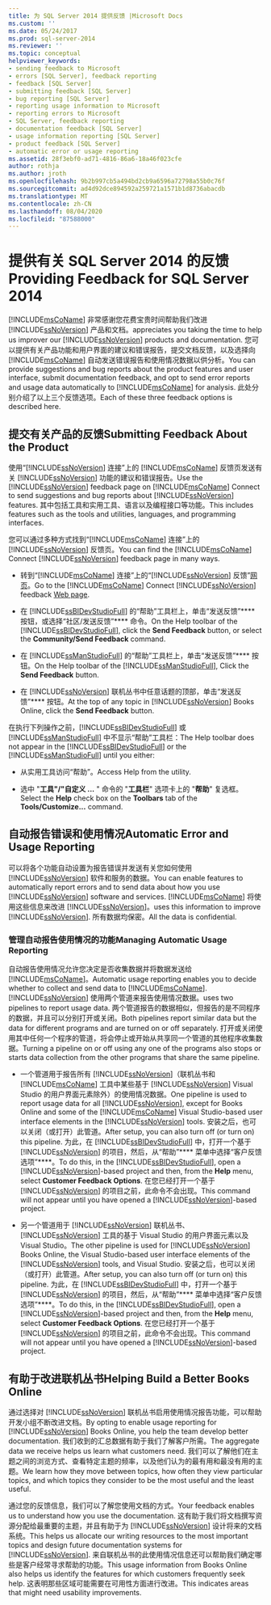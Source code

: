 ```yaml
---
title: 为 SQL Server 2014 提供反馈 |Microsoft Docs
ms.custom: ''
ms.date: 05/24/2017
ms.prod: sql-server-2014
ms.reviewer: ''
ms.topic: conceptual
helpviewer_keywords:
- sending feedback to Microsoft
- errors [SQL Server], feedback reporting
- feedback [SQL Server]
- submitting feedback [SQL Server]
- bug reporting [SQL Server]
- reporting usage information to Microsoft
- reporting errors to Microsoft
- SQL Server, feedback reporting
- documentation feedback [SQL Server]
- usage information reporting [SQL Server]
- product feedback [SQL Server]
- automatic error or usage reporting
ms.assetid: 28f3ebf0-ad71-4816-86a6-18a46f023cfe
author: rothja
ms.author: jroth
ms.openlocfilehash: 9b2b997cb5a494bd2cb9a6596a72798a55b0c76f
ms.sourcegitcommit: ad4d92dce894592a259721a1571b1d8736abacdb
ms.translationtype: MT
ms.contentlocale: zh-CN
ms.lasthandoff: 08/04/2020
ms.locfileid: "87588000"
---
```

# <a name="providing-feedback-for-sql-server-2014"></a><span data-ttu-id="8b8b1-102">提供有关 SQL Server 2014 的反馈</span><span class="sxs-lookup"><span data-stu-id="8b8b1-102">Providing Feedback for SQL Server 2014</span></span>
  [!INCLUDE[msCoName](../includes/msconame-md.md)] <span data-ttu-id="8b8b1-103">非常感谢您花费宝贵时间帮助我们改进 [!INCLUDE[ssNoVersion](../includes/ssnoversion-md.md)] 产品和文档。</span><span class="sxs-lookup"><span data-stu-id="8b8b1-103">appreciates you taking the time to help us improver our [!INCLUDE[ssNoVersion](../includes/ssnoversion-md.md)] products and documentation.</span></span> <span data-ttu-id="8b8b1-104">您可以提供有关产品功能和用户界面的建议和错误报告，提交文档反馈，以及选择向 [!INCLUDE[msCoName](../includes/msconame-md.md)] 自动发送错误报告和使用情况数据以供分析。</span><span class="sxs-lookup"><span data-stu-id="8b8b1-104">You can provide suggestions and bug reports about the product features and user interface, submit documentation feedback, and opt to send error reports and usage data automatically to [!INCLUDE[msCoName](../includes/msconame-md.md)] for analysis.</span></span> <span data-ttu-id="8b8b1-105">此处分别介绍了以上三个反馈选项。</span><span class="sxs-lookup"><span data-stu-id="8b8b1-105">Each of these three feedback options is described here.</span></span>  
  
## <a name="submitting-feedback-about-the-product"></a><span data-ttu-id="8b8b1-106">提交有关产品的反馈</span><span class="sxs-lookup"><span data-stu-id="8b8b1-106">Submitting Feedback About the Product</span></span>  
 <span data-ttu-id="8b8b1-107">使用“[!INCLUDE[ssNoVersion](../includes/ssnoversion-md.md)] 连接”上的 [!INCLUDE[msCoName](../includes/msconame-md.md)] 反馈页发送有关 [!INCLUDE[ssNoVersion](../includes/ssnoversion-md.md)] 功能的建议和错误报告。</span><span class="sxs-lookup"><span data-stu-id="8b8b1-107">Use the [!INCLUDE[ssNoVersion](../includes/ssnoversion-md.md)] feedback page on [!INCLUDE[msCoName](../includes/msconame-md.md)] Connect to send suggestions and bug reports about [!INCLUDE[ssNoVersion](../includes/ssnoversion-md.md)] features.</span></span> <span data-ttu-id="8b8b1-108">其中包括工具和实用工具、语言以及编程接口等功能。</span><span class="sxs-lookup"><span data-stu-id="8b8b1-108">This includes features such as the tools and utilities, languages, and programming interfaces.</span></span>  
  
 <span data-ttu-id="8b8b1-109">您可以通过多种方式找到“[!INCLUDE[msCoName](../includes/msconame-md.md)] 连接”上的 [!INCLUDE[ssNoVersion](../includes/ssnoversion-md.md)] 反馈页。</span><span class="sxs-lookup"><span data-stu-id="8b8b1-109">You can find the [!INCLUDE[msCoName](../includes/msconame-md.md)] Connect [!INCLUDE[ssNoVersion](../includes/ssnoversion-md.md)] feedback page in many ways.</span></span>  
  
-   <span data-ttu-id="8b8b1-110">转到“[!INCLUDE[msCoName](../includes/msconame-md.md)] 连接”上的“[!INCLUDE[ssNoVersion](../includes/ssnoversion-md.md)] 反馈”[网页](https://go.microsoft.com/fwlink/?linkid=34178)。</span><span class="sxs-lookup"><span data-stu-id="8b8b1-110">Go to the [!INCLUDE[msCoName](../includes/msconame-md.md)] Connect [!INCLUDE[ssNoVersion](../includes/ssnoversion-md.md)] feedback [Web page](https://go.microsoft.com/fwlink/?linkid=34178).</span></span>  
  
-   <span data-ttu-id="8b8b1-111">在 [!INCLUDE[ssBIDevStudioFull](../includes/ssbidevstudiofull-md.md)] 的“帮助”工具栏上，单击“发送反馈”\*\*\*\* 按钮，或选择“社区/发送反馈”\*\*\*\* 命令。</span><span class="sxs-lookup"><span data-stu-id="8b8b1-111">On the Help toolbar of the [!INCLUDE[ssBIDevStudioFull](../includes/ssbidevstudiofull-md.md)], click the **Send Feedback** button, or select the **Community/Send Feedback** command.</span></span>  
  
-   <span data-ttu-id="8b8b1-112">在 [!INCLUDE[ssManStudioFull](../includes/ssmanstudiofull-md.md)] 的“帮助”工具栏上，单击“发送反馈”\*\*\*\* 按钮。</span><span class="sxs-lookup"><span data-stu-id="8b8b1-112">On the Help toolbar of the [!INCLUDE[ssManStudioFull](../includes/ssmanstudiofull-md.md)], Click the **Send Feedback** button.</span></span>  
  
-   <span data-ttu-id="8b8b1-113">在 [!INCLUDE[ssNoVersion](../includes/ssnoversion-md.md)] 联机丛书中任意话题的顶部，单击“发送反馈”\*\*\*\* 按钮。</span><span class="sxs-lookup"><span data-stu-id="8b8b1-113">At the top of any topic in [!INCLUDE[ssNoVersion](../includes/ssnoversion-md.md)] Books Online, click the **Send Feedback** button.</span></span>  
  
 <span data-ttu-id="8b8b1-114">在执行下列操作之前，[!INCLUDE[ssBIDevStudioFull](../includes/ssbidevstudiofull-md.md)] 或 [!INCLUDE[ssManStudioFull](../includes/ssmanstudiofull-md.md)] 中不显示“帮助”工具栏：</span><span class="sxs-lookup"><span data-stu-id="8b8b1-114">The Help toolbar does not appear in the [!INCLUDE[ssBIDevStudioFull](../includes/ssbidevstudiofull-md.md)] or the [!INCLUDE[ssManStudioFull](../includes/ssmanstudiofull-md.md)] until you either:</span></span>  
  
-   <span data-ttu-id="8b8b1-115">从实用工具访问“帮助”。</span><span class="sxs-lookup"><span data-stu-id="8b8b1-115">Access Help from the utility.</span></span>  
  
-   <span data-ttu-id="8b8b1-116">选中 "**工具"/"自定义 ...** " 命令的 "**工具栏**" 选项卡上的 "**帮助**" 复选框。</span><span class="sxs-lookup"><span data-stu-id="8b8b1-116">Select the **Help** check box on the **Toolbars** tab of the **Tools/Customize...** command.</span></span>  
  
## <a name="automatic-error-and-usage-reporting"></a><span data-ttu-id="8b8b1-117">自动报告错误和使用情况</span><span class="sxs-lookup"><span data-stu-id="8b8b1-117">Automatic Error and Usage Reporting</span></span>  
 <span data-ttu-id="8b8b1-118">可以将各个功能自动设置为报告错误并发送有关您如何使用 [!INCLUDE[ssNoVersion](../includes/ssnoversion-md.md)] 软件和服务的数据。</span><span class="sxs-lookup"><span data-stu-id="8b8b1-118">You can enable features to automatically report errors and to send data about how you use [!INCLUDE[ssNoVersion](../includes/ssnoversion-md.md)] software and services.</span></span> [!INCLUDE[msCoName](../includes/msconame-md.md)] <span data-ttu-id="8b8b1-119">将使用这些信息来改进 [!INCLUDE[ssNoVersion](../includes/ssnoversion-md.md)]。</span><span class="sxs-lookup"><span data-stu-id="8b8b1-119">uses this information to improve [!INCLUDE[ssNoVersion](../includes/ssnoversion-md.md)].</span></span> <span data-ttu-id="8b8b1-120">所有数据均保密。</span><span class="sxs-lookup"><span data-stu-id="8b8b1-120">All the data is confidential.</span></span>  
  
### <a name="managing-automatic-usage-reporting"></a><span data-ttu-id="8b8b1-121">管理自动报告使用情况的功能</span><span class="sxs-lookup"><span data-stu-id="8b8b1-121">Managing Automatic Usage Reporting</span></span>  
 <span data-ttu-id="8b8b1-122">自动报告使用情况允许您决定是否收集数据并将数据发送给 [!INCLUDE[msCoName](../includes/msconame-md.md)]。</span><span class="sxs-lookup"><span data-stu-id="8b8b1-122">Automatic usage reporting enables you to decide whether to collect and send data to [!INCLUDE[msCoName](../includes/msconame-md.md)].</span></span> [!INCLUDE[ssNoVersion](../includes/ssnoversion-md.md)] <span data-ttu-id="8b8b1-123">使用两个管道来报告使用情况数据。</span><span class="sxs-lookup"><span data-stu-id="8b8b1-123">uses two pipelines to report usage data.</span></span> <span data-ttu-id="8b8b1-124">两个管道报告的数据相似，但报告的是不同程序的数据，并且可以分别打开或关闭。</span><span class="sxs-lookup"><span data-stu-id="8b8b1-124">Both pipelines report similar data but the data for different programs and are turned on or off separately.</span></span> <span data-ttu-id="8b8b1-125">打开或关闭使用其中任何一个程序的管道，将会停止或开始从共享同一个管道的其他程序收集数据。</span><span class="sxs-lookup"><span data-stu-id="8b8b1-125">Turning a pipeline on or off using any one of the programs also stops or starts data collection from the other programs that share the same pipeline.</span></span>  
  
-   <span data-ttu-id="8b8b1-126">一个管道用于报告所有 [!INCLUDE[ssNoVersion](../includes/ssnoversion-md.md)]（联机丛书和 [!INCLUDE[msCoName](../includes/msconame-md.md)] 工具中某些基于 [!INCLUDE[ssNoVersion](../includes/ssnoversion-md.md)] Visual Studio 的用户界面元素除外）的使用情况数据。</span><span class="sxs-lookup"><span data-stu-id="8b8b1-126">One pipeline is used to report usage data for all [!INCLUDE[ssNoVersion](../includes/ssnoversion-md.md)], except for Books Online and some of the [!INCLUDE[msCoName](../includes/msconame-md.md)] Visual Studio-based user interface elements in the [!INCLUDE[ssNoVersion](../includes/ssnoversion-md.md)] tools.</span></span> <span data-ttu-id="8b8b1-127">安装之后，也可以关闭（或打开）此管道。</span><span class="sxs-lookup"><span data-stu-id="8b8b1-127">After setup, you can also turn off (or turn on) this pipeline.</span></span> <span data-ttu-id="8b8b1-128">为此，在 [!INCLUDE[ssBIDevStudioFull](../includes/ssbidevstudiofull-md.md)] 中，打开一个基于 [!INCLUDE[ssNoVersion](../includes/ssnoversion-md.md)] 的项目，然后，从“帮助”\*\*\*\* 菜单中选择“客户反馈选项”\*\*\*\*。</span><span class="sxs-lookup"><span data-stu-id="8b8b1-128">To do this, in the [!INCLUDE[ssBIDevStudioFull](../includes/ssbidevstudiofull-md.md)], open a [!INCLUDE[ssNoVersion](../includes/ssnoversion-md.md)]-based project and then, from the **Help** menu, select **Customer Feedback Options**.</span></span> <span data-ttu-id="8b8b1-129">在您已经打开一个基于 [!INCLUDE[ssNoVersion](../includes/ssnoversion-md.md)] 的项目之前，此命令不会出现。</span><span class="sxs-lookup"><span data-stu-id="8b8b1-129">This command will not appear until you have opened a [!INCLUDE[ssNoVersion](../includes/ssnoversion-md.md)]-based project.</span></span>  
  
-   <span data-ttu-id="8b8b1-130">另一个管道用于 [!INCLUDE[ssNoVersion](../includes/ssnoversion-md.md)] 联机丛书、[!INCLUDE[ssNoVersion](../includes/ssnoversion-md.md)] 工具的基于 Visual Studio 的用户界面元素以及 Visual Studio。</span><span class="sxs-lookup"><span data-stu-id="8b8b1-130">The other pipeline is used for [!INCLUDE[ssNoVersion](../includes/ssnoversion-md.md)] Books Online, the Visual Studio-based user interface elements of the [!INCLUDE[ssNoVersion](../includes/ssnoversion-md.md)] tools, and Visual Studio.</span></span> <span data-ttu-id="8b8b1-131">安装之后，也可以关闭（或打开）此管道。</span><span class="sxs-lookup"><span data-stu-id="8b8b1-131">After setup, you can also turn off (or turn on) this pipeline.</span></span> <span data-ttu-id="8b8b1-132">为此，在 [!INCLUDE[ssBIDevStudioFull](../includes/ssbidevstudiofull-md.md)] 中，打开一个基于 [!INCLUDE[ssNoVersion](../includes/ssnoversion-md.md)] 的项目，然后，从“帮助”\*\*\*\* 菜单中选择“客户反馈选项”\*\*\*\*。</span><span class="sxs-lookup"><span data-stu-id="8b8b1-132">To do this, in the [!INCLUDE[ssBIDevStudioFull](../includes/ssbidevstudiofull-md.md)], open a [!INCLUDE[ssNoVersion](../includes/ssnoversion-md.md)]-based project and then, from the **Help** menu, select **Customer Feedback Options**.</span></span> <span data-ttu-id="8b8b1-133">在您已经打开一个基于 [!INCLUDE[ssNoVersion](../includes/ssnoversion-md.md)] 的项目之前，此命令不会出现。</span><span class="sxs-lookup"><span data-stu-id="8b8b1-133">This command will not appear until you have opened a [!INCLUDE[ssNoVersion](../includes/ssnoversion-md.md)]-based project.</span></span>  
  
## <a name="helping-build-a-better-books-online"></a><span data-ttu-id="8b8b1-134">有助于改进联机丛书</span><span class="sxs-lookup"><span data-stu-id="8b8b1-134">Helping Build a Better Books Online</span></span>  
 <span data-ttu-id="8b8b1-135">通过选择对 [!INCLUDE[ssNoVersion](../includes/ssnoversion-md.md)] 联机丛书启用使用情况报告功能，可以帮助开发小组不断改进文档。</span><span class="sxs-lookup"><span data-stu-id="8b8b1-135">By opting to enable usage reporting for [!INCLUDE[ssNoVersion](../includes/ssnoversion-md.md)] Books Online, you help the team develop better documentation.</span></span> <span data-ttu-id="8b8b1-136">我们收到的汇总数据有助于我们了解客户所需。</span><span class="sxs-lookup"><span data-stu-id="8b8b1-136">The aggregate data we receive helps us learn what customers need.</span></span> <span data-ttu-id="8b8b1-137">我们可以了解他们在主题之间的浏览方式、查看特定主题的频率，以及他们认为的最有用和最没有用的主题。</span><span class="sxs-lookup"><span data-stu-id="8b8b1-137">We learn how they move between topics, how often they view particular topics, and which topics they consider to be the most useful and the least useful.</span></span>  
  
 <span data-ttu-id="8b8b1-138">通过您的反馈信息，我们可以了解您使用文档的方式。</span><span class="sxs-lookup"><span data-stu-id="8b8b1-138">Your feedback enables us to understand how you use the documentation.</span></span> <span data-ttu-id="8b8b1-139">这有助于我们将文档撰写资源分配给最重要的主题，并且有助于为 [!INCLUDE[ssNoVersion](../includes/ssnoversion-md.md)] 设计将来的文档系统。</span><span class="sxs-lookup"><span data-stu-id="8b8b1-139">This helps us allocate our writing resources to the most important topics and design future documentation systems for [!INCLUDE[ssNoVersion](../includes/ssnoversion-md.md)].</span></span> <span data-ttu-id="8b8b1-140">来自联机丛书的此使用情况信息还可以帮助我们确定哪些是客户经常寻求帮助的功能。</span><span class="sxs-lookup"><span data-stu-id="8b8b1-140">This usage information from Books Online also helps us identify the features for which customers frequently seek help.</span></span> <span data-ttu-id="8b8b1-141">这表明那些区域可能需要在可用性方面进行改进。</span><span class="sxs-lookup"><span data-stu-id="8b8b1-141">This indicates areas that might need usability improvements.</span></span>  
  
  
